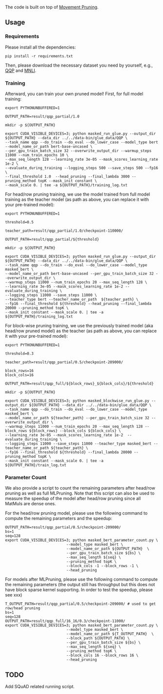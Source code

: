 The code is built on top of [Movement Pruning](https://github.com/huggingface/transformers/tree/master/examples/research_projects/movement-pruning).

## Usage

### Requirements
Please install all the dependencies:
```
pip install -r requirements.txt
```

Then, please download the necessary dataset you need by yourself, e.g., [QQP](https://www.kaggle.com/c/quora-question-pairs/data) and [MNLI](https://cims.nyu.edu/~sbowman/multinli/). 

### Training
Afterward, you can train your own pruned model! First, for full model training:
```
export PYTHONUNBUFFERED=1

OUTPUT_PATH=result/qqp_partial/1.0

mkdir -p ${OUTPUT_PATH}

export CUDA_VISIBLE_DEVICES=3; python masked_run_glue.py --output_dir ${OUTPUT_PATH} --data_dir ../../data-bin/glue_data/QQP \
--task_name qqp --do_train --do_eval --do_lower_case --model_type bert --model_name_or_path bert-base-uncased \
--per_gpu_train_batch_size 32 --overwrite_output_dir --warmup_steps 11000 --num_train_epochs 10 \
--max_seq_length 128 --learning_rate 3e-05 --mask_scores_learning_rate 1e-2 \
--evaluate_during_training --logging_steps 500 --save_steps 500 --fp16 \
--final_threshold 1.0  --head_pruning --final_lambda 3000 --pruning_method topK --mask_init constant \
--mask_scale 0. | tee -a ${OUTPUT_PATH}/training_log.txt 
```

For head/row pruning training, we use the model trained from full model training as the teacher model (as path as above, you can replace it with your pre-trained model):
```
export PYTHONUNBUFFERED=1

threshold=0.5

teacher_path=result/qqp_partial/1.0/checkpoint-110000/ 

OUTPUT_PATH=result/qqp_partial/${threshold}

mkdir -p ${OUTPUT_PATH}

export CUDA_VISIBLE_DEVICES=3; python masked_run_glue.py --output_dir ${OUTPUT_PATH} --data_dir ../../data-bin/glue_data/QQP \
--task_name qqp --do_train --do_eval --do_lower_case --model_type masked_bert \
--model_name_or_path bert-base-uncased --per_gpu_train_batch_size 32 --overwrite_output_dir \
--warmup_steps 11000 --num_train_epochs 20 --max_seq_length 128 \
--learning_rate 3e-05 --mask_scores_learning_rate 1e-2 --evaluate_during_training \
--logging_steps 11000 --save_steps 11000 \
--teacher_type bert --teacher_name_or_path  ${teacher_path} \
--fp16 --final_threshold ${threshold} --head_pruning --final_lambda 20000 --pruning_method topK \
--mask_init constant --mask_scale 0. | tee -a ${OUTPUT_PATH}/training_log.txt 
```

For block-wise pruning training, we use the previously trained model (aka head/row pruned model)  as the teacher (as path as above, you can replace it with your pre-trained model):
```
export PYTHONUNBUFFERED=1

threshold=0.3

teacher_path=result/qqp_partial/0.5/checkpoint-209000/ 

block_rows=16
block_cols=16

OUTPUT_PATH=result/qqp_full/${block_rows}_${block_cols}/${threshold}

mkdir -p ${OUTPUT_PATH}

export CUDA_VISIBLE_DEVICES=3; python masked_blockwise_run_glue.py --output_dir ${OUTPUT_PATH} --data_dir ../../data-bin/glue_data/QQP \
--task_name qqp --do_train --do_eval --do_lower_case --model_type masked_bert \
--model_name_or_path ${teacher_path} --per_gpu_train_batch_size 32 --overwrite_output_dir \
--warmup_steps 11000 --num_train_epochs 20 --max_seq_length 128 --block_rows ${block_rows} --block_cols ${block_cols} \
--learning_rate 3e-05 --mask_scores_learning_rate 1e-2  --evaluate_during_training \
--logging_steps 11000 --save_steps 11000 --teacher_type masked_bert --teacher_name_or_path ${teacher_path} \
--fp16 --final_threshold ${threshold} --final_lambda 20000 --pruning_method topK \
--mask_init constant --mask_scale 0. | tee -a ${OUTPUT_PATH}/train_log.txt
```

### Parameter Count 
We also provide a script to count the remaining parameters after head/row pruning as well as full MLPruning. Note that this script can also be used to measure the speedup of the model after head/row pruning since all MatMuls are dense ones. 

For the head/row pruning model, please use the following command to compute the remaining parameters and the speedup:
```
OUTPUT_PATH=result/qqp_partial/0.5/checkpoint-209000/
bs=1
seq=128
export CUDA_VISIBLE_DEVICES=3; python masked_bert_parameter_count.py \
                            --model_type masked_bert \
                            --model_name_or_path ${OUTPUT_PATH}  \
                            --per_gpu_train_batch_size ${bs} \
                            --max_seq_length ${seq} \
                            --pruning_method topK \
                            --block_cols -1 --block_rows -1 \
                            --head_pruning
```

For models after MLPruning, please use the following command to compute the remaining parameters (the output still has throughput but this does not have block sparse kernel supporting. In order to test the speedup, please see xxx)
```
T_OUTPUT_PATH=result/qqp_partial/0.5/checkpoint-209000/ # used to get row/head pruning
bs=1
seq=128
OUTPUT_PATH=result/qqp_full/16_16/0.3/checkpoint-11000/
export CUDA_VISIBLE_DEVICES=3; python masked_bert_parameter_count.py \
                            --model_type masked_bert \
                            --model_name_or_path ${T_OUTPUT_PATH}  \
                            --block_path ${OUTPUT_PATH} \
                            --per_gpu_train_batch_size ${bs} \
                            --max_seq_length ${seq} \
                            --pruning_method topK \
                            --block_cols 16 --block_rows 16 \
                            --head_pruning
```

## TODO
Add SQuAD related running script.
